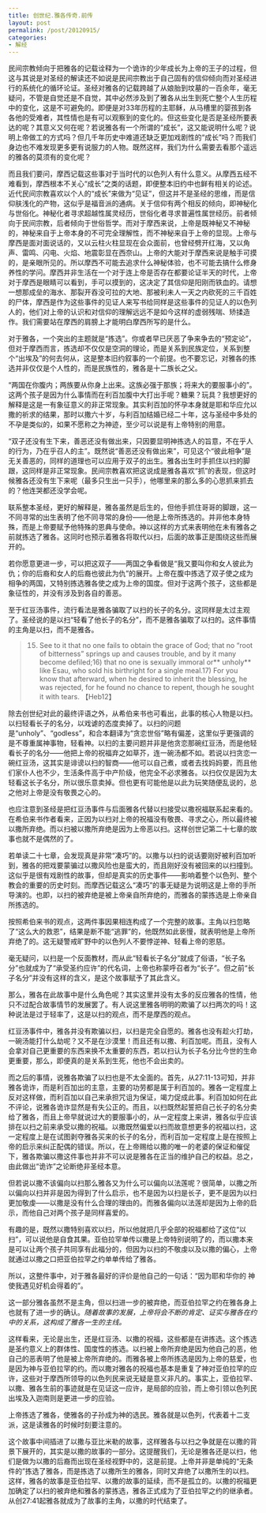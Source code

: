 ```yaml
---
title: 创世纪.雅各传奇.前传
layout: post
permalink: /post/20120915/
categories:
- 解经
---
```


民间宗教倾向于把雅各的记载诠释为一个诡诈的少年成长为上帝的王子的过程，但这与其说是对圣经的解读还不如说是民间宗教出于自己固有的信仰倾向而对圣经进行的系统化的循环论证。圣经对雅各的记载跨越了从娘胎到坟墓的一百余年，毫无疑问，不管是自觉还是不自觉，其中必然涉及到了雅各从出生到死亡整个人生历程中的变化，这是不可避免的。即便是对33年历程的主耶稣，从马槽里的婴孩到各各他的受难者，其性情也是有可以观察到的变化的。但这些变化是否是圣经所要表达的呢？其意义又何在呢？若说雅各有一个所谓的“成长”，这又能说明什么呢？说明上帝做工的方式吗？但几千年历史中难道还缺乏更加戏剧性的“成长”吗？而我们身边也不难发现更多更有说服力的人物。既然这样，我们为什么需要去看那个遥远的雅各的莫须有的变化呢？

而且我们要问，摩西记载这些事对于当时代的以色列人有什么意义。从摩西五经不难看到，摩西根本不关心“成长”之类的话题，即便整本旧约中也鲜有相关的论述。近代民间宗教喜欢以个人的“成长”来做为“见证”，但这并不是圣经的思维，而是信仰肤浅化的产物，这似乎是福音派的通病。关于信仰有两个相反的倾向，即神秘化与世俗化。神秘化者寻求超越性属灵经历，世俗化者寻求普遍性属世经历。前者倾向于民间宗教，后者倾向于世俗哲学。而对于摩西来说，上帝是既神秘又不神秘的，神秘来自于上帝本身的不可完全理解性，而不神秘来自于上帝的显现。上帝与摩西是面对面说话的，又以云柱火柱显现在会众面前，也曾经劈开红海，又以角声、雷鸣、闪电、火焰、地震彰显在西奈山。上帝的大能对于摩西来说是触手可摸的，是亲眼所见的。所以摩西不可能去追求什么神秘体验，也不可能去搞什么修身养性的学问。摩西并非生活在一个对于连上帝是否存在都要论证半天的时代，上帝对于摩西是眼睛可以看到，手可以摸到的，这决定了其信仰是阳刚而铁血的。请想一想那成垒的海水、那裂开吞没可拉的大地、那被利未人一天之内砍死的三千百姓的尸体，摩西是作为这些事件的见证人来写书给同样是这些事件的见证人的以色列人的，他们对上帝的认识和对信仰的理解远远不是如今这样的虚弱残喘、矫揉造作。我们需要站在摩西的肩膀上才能明白摩西所写的是什么。

对于雅各，一个突出的主题就是“拣选”。你或者早已厌恶了争来争去的“预定论”，但对于摩西而言，拣选却不仅仅是空洞的理论，而是关系到民族定位，关系到整个“出埃及”的何去何从，这是整本旧约叙事的一个前提。也不要忘记，对雅各的拣选并非仅仅是个人性的，而是民族性的，雅各是十二族长之父。

“两国在你腹内；两族要从你身上出来。这族必强于那族；将来大的要服事小的”。这两个孩子是因为什么事情而在利百加腹中大打出手呢？糖果？玩具？我想更好的解释是这是一有象征意义的非正常现象。其实利百加的怀孕本身就是耶和华应允以撒的祈求的结果，那时以撒六十岁，与利百加结婚已经二十年，这与圣经中多处的不孕是类似的，如果不愿称之为神迹，至少可以说是有上帝特别的用意。

“双子还没有生下来，善恶还没有做出来，只因要显明神拣选人的旨意，不在乎人的行为，乃在乎召人的主”。既然说“善恶还没有做出来”，可见这个“彼此相争”是无关善恶的，同样的道理也可以应用于双子的出生。雅各出生时手抓住以扫的脚跟，这同样是非正常现象。民间宗教喜欢把这说成是雅各喜欢“抓”的表现，但这时候雅各还没有生下来呢（最多只生出一只手），他哪里来的那么多的心思抓来抓去的？他连哭都还没学会呢。

联系整本圣经，更好的解释是，雅各虽然是后生的，但他手抓住哥哥的脚跟，这一不同寻常的出生表明了他不同寻常的身份——他是上帝所拣选的。并非他本身特殊，而是上帝要赋予他特殊的恩典与使命。神以这样的方式来表明他在未有雅各之前就拣选了雅各。这同时也预示着雅各将取代以扫，后面的故事正是围绕这些而展开的。

若你愿意更进一步，可以把这双子——两国之争看做是“我又要叫你和女人彼此为仇；你的后裔和女人的后裔也彼此为仇”的展开。上帝在腹中拣选了双子使之成为相争的两国，又特别拣选雅各使之成为上帝的国度。但对于这两个孩子，这些都是象征性的，并没有涉及到各自的善恶。

至于红豆汤事件，流行看法是雅各骗取了以扫的长子的名分。这同样是太过主观了。圣经说的是以扫“轻看了他长子的名分”，而不是雅各骗取了以扫的。这件事情的主角是以扫，而不是雅各。

> 15) See to it that no one fails to obtain the grace of God; that no “root of bitterness” springs up and causes trouble, and by it many become defiled;16) that no one is sexually immoral or** unholy** like Esau, who sold his birthright for a single meal.17) For you know that afterward, when he desired to inherit the blessing, he was rejected, for he found no chance to repent, though he sought it with tears. 【Heb12】

除去创世纪对此的最终评语之外，从希伯来书也可看出，此事的核心人物是以扫。以扫轻看长子的名分，以戏谑的态度卖掉了。以扫的问题是“unholy”、“godless”，和合本翻译为“贪恋世俗”略有偏差，这里似乎更强调的是不尊重属神事物，轻看神。以扫的主要问题并非是他贪恋那碗红豆汤，而是他轻看长子的名分——他把上帝的祝福弃之如草芥，连一碗汤都不如。若说以扫贪恋一碗红豆汤，这其实是诽谤以扫的智商——他可以自己煮，或者去找妈妈要，而且他们家仆人也不少，生活条件高于中产阶级，他完全不必求雅各。以扫仅仅是因为太轻看这长子名分，所以很乐意卖掉。但也更有可能他是以此为玩笑随便乱说的，总之他对上帝是没有敬畏之心的。

也应注意到圣经是把红豆汤事件与后面雅各代替以扫接受以撒祝福联系起来看的。在希伯来书作者看来，正因为以扫对上帝的祝福没有敬畏、寻求之心，所以最终被以撒所弃绝。而以扫被以撒所弃绝是因为上帝恶以扫。这样创世记第二十七章的故事也就不是偶然的了。

若单读二十七章，会发现真是非常“凑巧”的。以撒与以扫的说话要刚好被利百加听到，雅各的把戏要蒙骗过以撒风险也是蛮大的，而且刚好没有被回来的以扫撞到。这似乎是很有戏剧性的故事，但却是真实的历史事件——影响着整个以色列、整个教会的重要的历史时刻。而摩西记载这么“凑巧”的事无疑是为说明这是上帝的手所导演的。也即，以扫的被弃绝是被上帝亲自所弃绝的，而雅各的蒙拣选是上帝亲自所拣选的。

按照希伯来书的观点，这两件事因果相连构成了一个完整的故事。主角以扫忽略了“这么大的救恩”，结果是断不能“逃罪”的，他既然如此亵慢，就表明他是上帝所弃绝了的。这无疑警戒旷野中的以色列人不要悖逆神、轻看上帝的恩慈。

毫无疑问，以扫是一个反面教材，而从此“轻看长子名分”就成了俗语，“长子名分”也就成为了“承受圣约应许”的代名词，上帝也称蒙呼召者为“长子”。但之前“长子名分”并没有这样的含义，是这个故事赋予了其此含义。

那么，雅各在此故事中是什么角色呢？其实这里并没有太多的反应雅各的性情，他只不过配合故事情节的发展罢了。有人说这里雅各明明的欺骗了以扫两次的吗！这种说法是过于轻率了，这是以扫的观点，而不是摩西的观点。

红豆汤事件中，雅各并没有欺骗以扫，以扫是完全自愿的。雅各也没有趁火打劫，一碗汤能打什么劫呢？又不是在沙漠里！而且还有以撒、利百加呢。而且，没有人会拿对自己更重要的东西来换不太重要的东西，若以扫认为长子名分比今世的生命更重要，那么，即便真的是关系到生死，他也不会出卖的。

而之后的事情，说雅各欺骗了以扫也是不太全面的。首先，从27:11-13可知，并非雅各诡诈，而是利百加出的主意，主要的功劳都是属于利百加的。雅各一定程度上反对这样做，而利百加以自己来承担咒诅为保证，竭力促成此事。利百加如何在此不评论，说雅各诡诈显然是有失公正的。而且，以扫既然起誓把自己长子的名分卖给了雅各，而且上帝早就说过大的要服事小的，从一定程度上来讲，雅各似乎应该排在以扫之前来承受以撒的祝福。以撒既然偏爱以扫而故意想更多的祝福以扫，这一定程度上是在试图剥夺雅各买来的长子的名分，而利百加一定程度上是在按照上帝的启示来纠正配偶的错误。所以，在上帝赐给以撒的唯一的老婆的保证和催促下，雅各欺骗以撒这件事也并非不可以说是雅各在正当的维护自己的权益。总之，由此做出“诡诈”之论断绝非圣经本意。

但若说以撒不该偏向以扫那么雅各又为什么可以偏向以法莲呢？很简单，以撒之所以偏向以扫并非是因为得到了什么启示，也不是因为以扫是长子，更不是因为以扫更加敬虔——以撒是没有什么合理的理由的。而雅各偏向以法莲却是因为上帝的启示，而他自己对两个孩子是同样喜爱的。

有趣的是，既然以撒特别喜欢以扫，所以他就把几乎全部的祝福都给了这位“以扫”，可以说他是自食其果。亚伯拉罕单传以撒是上帝特别说明了的，而以撒本来是可以让两个孩子共同享有此福分的，但因为以扫的不敬虔以及以撒的偏心，上帝就通过以撒之口把亚伯拉罕之约单单传给了雅各。

所以，这整件事中，对于雅各最好的评价是他自己的一句话：“因为耶和华你的 神使我遇见好机会得着的”。

这一部分雅各虽然不是主角，但以扫进一步的被弃绝，而亚伯拉罕之约在雅各身上也就有了进一步的确认。*随着故事的发展，上帝将会不断的肯定、证实与雅各在约中的关系，这构成了雅各一生的主线。*

这样看来，无论是出生，还是红豆汤、以撒的祝福，这些都是在讲拣选。这个拣选是圣约意义上的群体性、国度性的拣选。以扫被上帝所弃绝是因为他自己的恶，他自己的恶表明了他是被上帝所弃绝的。而雅各被上帝所拣选是因为上帝的慈爱，也是因为神与亚伯拉罕的约。而以撒对雅各的祝福也基本是重复了神对亚伯拉罕的应许，这些对于摩西所领导的以色列民来说无疑是意义非凡的。事实上，亚伯拉罕、以撒、雅各生前的事迹就是在见证这一应许，是局部的应验，而上帝引领以色列民出埃及入迦南则是更进一步的应验。

上帝拣选了雅各，使雅各的子孙成为神的选民。雅各就是以色列，代表着十二支派，这是读雅各的时候时刻要注意的。

这个故事中间插进了以撒与亚比米勒的故事，这样雅各与以扫之争就是在以撒的背景下展开的，其实是以撒的故事的一部分。这提醒我们，无论是雅各还是以扫，他们是做为以撒的后裔而出现在圣经视野中的，这是前提。上帝并非是单纯的“无条件的”拣选了雅各，而是拣选了以撒所生的雅各，同时又弃绝了以撒所生的以扫。这样，雅各的故事是亚伯拉罕、以撒的故事的延续，而不是孤立的。以撒的祝福更加确定了以扫的被弃绝和雅各的蒙拣选，雅各正式成为了亚伯拉罕之约的继承者。从创27:41起雅各就成为了故事的主角，以撒的时代结束了。
